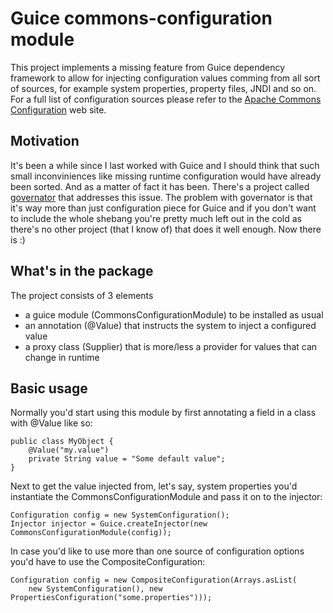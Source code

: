 # Guice commons-configuration module

This project implements a missing feature from Guice dependency framework to allow for injecting configuration values comming from all sort of sources,
for example system properties, property files, JNDI and so on. For a full list of configuration sources please refer to the [Apache Commons Configuration](http://commons.apache.org/proper/commons-configuration/) web site.

## Motivation

It's been a while since I last worked with Guice and I should think that such small inconviniences like missing runtime configuration would have already been sorted. And as a matter of fact it has been.
There's a project called [governator](https://github.com/Netflix/governator) that addresses this issue. The problem with governator is that it's way more than just configuration piece for Guice and if you
don't want to include the whole shebang you're pretty much left out in the cold as there's no other project (that I know of) that does it well enough. Now there is :)

## What's in the package

The project consists of 3 elements
 - a guice module (CommonsConfigurationModule) to be installed as usual
 - an annotation (@Value) that instructs the system to inject a configured value
 - a proxy class (Supplier) that is more/less a provider for values that can change in runtime

## Basic usage

Normally you'd start using this module by first annotating a field in a class with @Value like so:

```
public class MyObject {
	@Value("my.value")
	private String value = "Some default value";
}
```

Next to get the value injected from, let's say, system properties you'd instantiate the CommonsConfigurationModule and pass it on to the injector:

```
Configuration config = new SystemConfiguration();
Injector injector = Guice.createInjector(new CommonsConfigurationModule(config));
```

In case you'd like to use more than one source of configuration options you'd have to use the CompositeConfiguration:

```
Configuration config = new CompositeConfiguration(Arrays.asList(
	new SystemConfiguration(), new PropertiesConfiguration("some.properties")));
```
